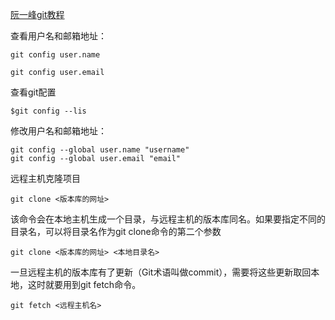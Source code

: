 [阮一峰git教程](http://www.ruanyifeng.com/blog/2014/06/git_remote.html )


查看用户名和邮箱地址：
~~~
git config user.name

git config user.email
~~~
查看git配置

```
$git config --lis

```

修改用户名和邮箱地址：
~~~
git config --global user.name "username"
git config --global user.email "email"
~~~

远程主机克隆项目
~~~
git clone <版本库的网址>
~~~
该命令会在本地主机生成一个目录，与远程主机的版本库同名。如果要指定不同的目录名，可以将目录名作为git clone命令的第二个参数
~~~
git clone <版本库的网址> <本地目录名>
~~~

一旦远程主机的版本库有了更新（Git术语叫做commit），需要将这些更新取回本地，这时就要用到git fetch命令。
```
git fetch <远程主机名>
```



